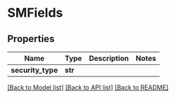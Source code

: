 # SMFields


## Properties
Name | Type | Description | Notes
------------ | ------------- | ------------- | -------------
**security_type** | **str** |  | 

[[Back to Model list]](../README.md#documentation-for-models) [[Back to API list]](../README.md#documentation-for-api-endpoints) [[Back to README]](../README.md)


